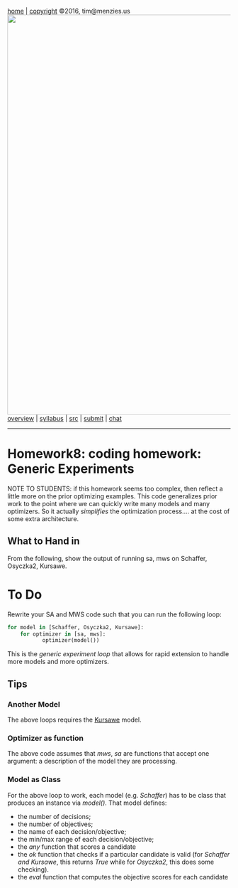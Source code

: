 

[home](http://tiny.cc/ase2016) |
[copyright](https://github.com/txt/ase16/blob/master/LICENSE.md) &copy;2016, tim&commat;menzies.us
<br>
[<img width=900 src="https://raw.githubusercontent.com/txt/ase16/master/img/mase16.png">](http://tiny.cc/ase2016)<br>
[overview](https://github.com/txt/ase16/blob/master/doc/overview.md) |
[syllabus](https://github.com/txt/ase16/blob/master/doc/syllabus.md) |
[src](https://github.com/txt/ase16/tree/master/src) |
[submit](http://tiny.cc/ase16give) |
[chat](https://ase16.slack.com/) 


______

# Homework8: coding homework:  Generic Experiments

NOTE TO STUDENTS: if this homework seems too complex, then reflect
a little more on the prior optimizing
examples.
This code generalizes prior work to
the point where we can quickly write many models and many optimizers.
So it actually _simplifies_ the optimization process.... at the
cost of some extra architecture.

## What to Hand in


From the following, show the output of running sa, mws on Schaffer, Osyczka2, Kursawe.


# To Do

Rewrite your SA and MWS code such that you can run the following loop:

```python
for model in [Schaffer, Osyczka2, Kursawe]:
    for optimizer in [sa, mws]:
           optimizer(model())
```

This is the _generic experiment loop_ that allows for rapid extension to handle more models and more optimizers.

## Tips

### Another Model

The above loops requires the  [Kursawe](models/moeaProblems.pdf) model.

### Optimizer as function

The above code assumes that _mws_, _sa_ are functions that accept one argument: a description of the model they are processing.

### Model as Class

For the above loop to work, each model (e.g. _Schaffer_) has to be class that produces an instance via _model()_.
That model defines:

+ the number of decisions;
+ the number of objectives;
+ the name of each decision/objective;
+ the min/max range of each decision/objective;
+ the _any_ function that scores a candidate
+ the _ok_ function that checks if a particular candidate is valid (for _Schaffer and Kursawe_, this returns _True_ while
for _Osyczka2_, this does some checking).
+ the _eval_ function that computes the objective scores for each candidate


